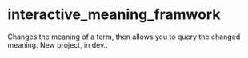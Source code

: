 # interactive_meaning_framwork

Changes the meaning of a term, then allows you to query the changed meaning. New project, in dev.. 
